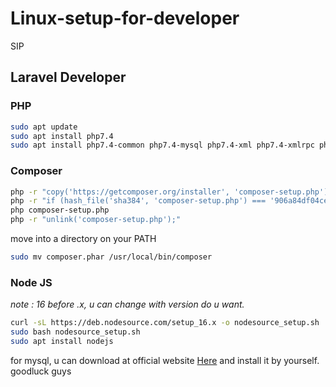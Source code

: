 # Linux-setup-for-developer
SIP

## Laravel Developer
### PHP
```bash
sudo apt update
sudo apt install php7.4
sudo apt install php7.4-common php7.4-mysql php7.4-xml php7.4-xmlrpc php7.4-curl php7.4-gd php7.4-imagick php7.4-cli php7.4-dev php7.4-imap php7.4-mbstring php7.4-opcache php7.4-soap php7.4-zip php7.4-intl -y
```
### Composer
```bash
php -r "copy('https://getcomposer.org/installer', 'composer-setup.php');"
php -r "if (hash_file('sha384', 'composer-setup.php') === '906a84df04cea2aa72f40b5f787e49f22d4c2f19492ac310e8cba5b96ac8b64115ac402c8cd292b8a03482574915d1a8') { echo 'Installer verified'; } else { echo 'Installer corrupt'; unlink('composer-setup.php'); } echo PHP_EOL;"
php composer-setup.php
php -r "unlink('composer-setup.php');"
```
move into a directory on your PATH
```bash
sudo mv composer.phar /usr/local/bin/composer
```

### Node JS
_note : 16 before .x, u can change with version do u want._
```bash
curl -sL https://deb.nodesource.com/setup_16.x -o nodesource_setup.sh
sudo bash nodesource_setup.sh
sudo apt install nodejs
```

for mysql, u can download at official website [Here](https://dev.mysql.com/downloads/repo/apt/) and install it by yourself. goodluck guys
